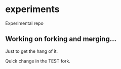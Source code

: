 # experiments
Experimental repo

## Working on forking and merging...
Just to get the hang of it.


Quick change in the TEST fork.
